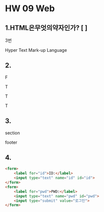 # HW 09 Web

## 1.HTML은무엇의약자인가? [ ]

3번 

Hyper Text Mark-up Language





## 2.

F

T

T

T

## 3.

section

footer



## 4.

``` html
<form>
    <label for="id">ID:</label>
    <input type="text" name="id" id="id">
</form>
<form>
    <label for="pwd">PWD:</label>
    <input type="text" name="pwd" id="pwd">
	<input type="submit" value="로그인">
</form>
```

